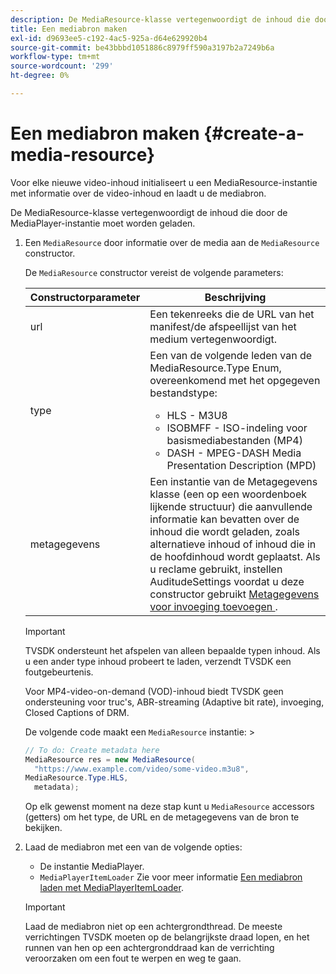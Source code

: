 ```yaml
---
description: De MediaResource-klasse vertegenwoordigt de inhoud die door de MediaPlayer-instantie moet worden geladen.
title: Een mediabron maken
exl-id: d9693ee5-c192-4ac5-925a-d64e629920b4
source-git-commit: be43bbbd1051886c8979ff590a3197b2a7249b6a
workflow-type: tm+mt
source-wordcount: '299'
ht-degree: 0%

---
```


# Een mediabron maken {#create-a-media-resource}

Voor elke nieuwe video-inhoud initialiseert u een MediaResource-instantie met informatie over de video-inhoud en laadt u de mediabron.

De MediaResource-klasse vertegenwoordigt de inhoud die door de MediaPlayer-instantie moet worden geladen.

1. Een `MediaResource` door informatie over de media aan de `MediaResource` constructor.

   De `MediaResource` constructor vereist de volgende parameters:

   <table id="table_22886D6770FB45E99D35D0B90E6CC302"> 
   <thead> 
   <tr> 
      <th colname="col1" class="entry"> Constructorparameter </th> 
      <th colname="col2" class="entry"> Beschrijving </th> 
   </tr> 
   </thead>
   <tbody> 
   <tr> 
      <td colname="col1"> <span class="codeph"> url </span> </td> 
      <td colname="col2"> Een tekenreeks die de URL van het manifest/de afspeellijst van het medium vertegenwoordigt. </td> 
   </tr> 
   <tr> 
      <td colname="col1"> <span class="codeph"> type </span> </td> 
      <td colname="col2"> Een van de volgende leden van de <span class="codeph"> MediaResource.Type </span> Enum, overeenkomend met het opgegeven bestandstype: 
      <ul id="ul_C286ED3C31364B858A1C9AF3356E9282"> 
      <li id="li_25B24EF76D8849DE8764539F25E435FA"> <span class="codeph"> HLS </span> - M3U8 </li> 
      <li id="li_1344A41B434D49229E392F1AAF9ECA81"> <span class="codeph"> ISOBMFF </span> - ISO-indeling voor basismediabestanden (MP4) </li> 
      <li id="li_92392073B7334916B06B16570C51AC91"> <span class="codeph"> DASH </span> - MPEG-DASH Media Presentation Description (MPD) </li> 
      </ul> </td> 
   </tr> 
   <tr> 
      <td colname="col1"> <span class="codeph"> metagegevens </span> </td> 
      <td colname="col2"> Een instantie van de <span class="codeph"> Metagegevens </span> klasse (een op een woordenboek lijkende structuur) die aanvullende informatie kan bevatten over de inhoud die wordt geladen, zoals alternatieve inhoud of inhoud die in de hoofdinhoud wordt geplaatst. Als u reclame gebruikt, instellen <span class="codeph"> AuditudeSettings </span> voordat u deze constructor gebruikt <a href="/help/programming/tvsdk-3x-android-prog/android-3x-advertising/ad-insertion/ad-insertion-metadata/android-3x-ad-insertion-metadata.md"> Metagegevens voor invoeging toevoegen </a>. </td> 
   </tr> 
   </tbody> 
   </table>

   >[!IMPORTANT]
   >
   >TVSDK ondersteunt het afspelen van alleen bepaalde typen inhoud. Als u een ander type inhoud probeert te laden, verzendt TVSDK een foutgebeurtenis.
   >
   >Voor MP4-video-on-demand (VOD)-inhoud biedt TVSDK geen ondersteuning voor truc&#39;s, ABR-streaming (Adaptive bit rate), invoeging, Closed Captions of DRM.

   De volgende code maakt een `MediaResource` instantie: >

   ```java
   // To do: Create metadata here 
   MediaResource res = new MediaResource( 
     "https://www.example.com/video/some-video.m3u8",  
   MediaResource.Type.HLS, 
     metadata); 
   ```

   Op elk gewenst moment na deze stap kunt u `MediaResource` accessors (getters) om het type, de URL en de metagegevens van de bron te bekijken.

1. Laad de mediabron met een van de volgende opties:

   * De instantie MediaPlayer.
   * `MediaPlayerItemLoader` Zie voor meer informatie [Een mediabron laden met MediaPlayerItemLoader](../../../tvsdk-3x-android-prog/android-3x-content-playback-options-android2/mediaplayer-initialize-for-video/android-3x-media-resource-mediaplayeritemloader.md).

   >[!IMPORTANT]
   >
   >Laad de mediabron niet op een achtergrondthread. De meeste verrichtingen TVSDK moeten op de belangrijkste draad lopen, en het runnen van hen op een achtergronddraad kan de verrichting veroorzaken om een fout te werpen en weg te gaan.
